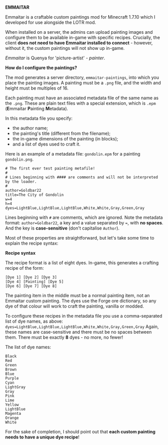 **EMMAITAR**

Emmaitar is a craftable custom paintings mod for Minecraft 1.7.10 which I developed for use alongside the LOTR mod.

When installed on a server, the admins can upload painting images and configure them to be available in-game with specific recipes. Crucially, the client **does not need to have Emmaitar installed to connect** - however, without it, the custom paintings will not show up in-game.

*Emmaitar* is Quenya for 'picture-artist' - *painter*.


**How do I configure the paintings?**

The mod generates a server directory, `emmaitar-paintings`, into which you place the painting images. A painting must be a `.png` file, and the width and height must be multiples of 16.

Each painting must have an associated metadata file of the same name as the `.png`. These are plain text files with a special extension, which is `.epm` (**E**mmaitar **P**ainting **M**etadata).

In this metadata file you specify:
- the author name;
- the painting's title (different from the filename);
- the in-game dimensions of the painting (in blocks);
- and a list of dyes used to craft it.

Here is an example of a metadata file: `gondolin.epm` for a painting `gondolin.png`.

```
# The first ever test painting metafile!
#
# Lines beginning with #### are comments and will not be interpreted by the loader.
#
author=Goldbar22
title=The City of Gondolin
w=4
h=4
dyes=LightBlue,LightBlue,LightBlue,White,White,Gray,Green,Gray
```

Lines beginning with `#` are comments, which are ignored. Note the metadata format: `author=Goldbar22`, a key and a value separated by `=`, with **no spaces**. And the key is **case-sensitive** (don't capitalise `Author`).

Most of these properties are straightforward, but let's take some time to explain the recipe syntax:


**Recipe syntax**

The recipe format is a list of eight dyes. In-game, this generates a crafting recipe of the form:

```
[Dye 1] [Dye 2] [Dye 3]
[Dye 4] [Painting] [Dye 5]
[Dye 6] [Dye 7] [Dye 8]
```

The painting item in the middle must be a normal painting item, not an Emmaitar custom painting. The dyes use the Forge ore dictionary, so any dye of that colour will work to craft the painting, vanilla or modded.

To configure these recipes in the metadata file you use a comma-separated list of dye names, as above:
`dyes=LightBlue,LightBlue,LightBlue,White,White,Gray,Green,Gray`
Again, these names are case-sensitive and there must be no spaces between them. There must be exactly **8** dyes - no more, no fewer!

The list of dye names:
```
Black
Red
Green
Brown
Blue
Purple
Cyan
LightGray
Gray
Pink
Lime
Yellow
LightBlue
Magenta
Orange
White
```

For the sake of completion, I should point out that **each custom painting needs to have a unique dye recipe**!
